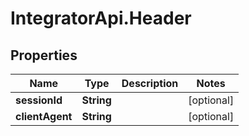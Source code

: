 # IntegratorApi.Header

## Properties

Name | Type | Description | Notes
------------ | ------------- | ------------- | -------------
**sessionId** | **String** |  | [optional] 
**clientAgent** | **String** |  | [optional] 


